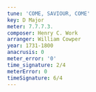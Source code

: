```yaml
---
tune: 'COME, SAVIOUR, COME'
key: D Major
meter: 7.7.7.3.
composer: Henry C. Work
arranger: William Cowper
year: 1731-1800
anacrusis: 0
meter_error: '0'
time_signature: 2/4
meterError: 0
timeSignature: 6/4
---
```

